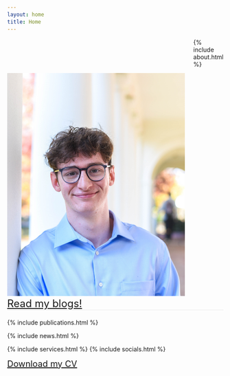 ```yaml
---
layout: home
title: Home
---
```

<div class="content-wrapper">
<style>
.headshot {
  width: 1300px;
  height: auto;
}
</style>

<style>
  .separator-line {
    border-bottom: 1px solid #eaeaea; /* Gray line, 1px thick */
    margin-bottom: 20px; /* Space below the line */
  }
</style>

<style>
.profile-image-container {
    margin-right: 20px;
}
</style>
<style>
.content-wrapper {
  display: flex;
  align-items: flex-start;
}
</style>
  <div class="profile-image-container" style="margin-top: 80px;">
    <img src="/assets/BestHeadshot.jpg" alt="Alexi" class="headshot" />
  </div>



  <div class="main-content">
    {% include about.html %}
    
  </div>
  
</div>

<div class="separator-line">
<a href="/blog.html" style="font-size: 24px;">Read my blogs!</a>
</div>

{% include publications.html %}


{% include news.html %}

{% include services.html %}
{% include socials.html %}



<div>
    <a href="assets/Alexi_Gladstone_CV.pdf" style="font-size: 20px;" >Download my CV</a> <br>
</div>


